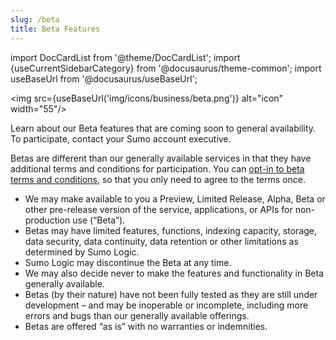 ```yaml
---
slug: /beta
title: Beta Features
---
```


import DocCardList from '@theme/DocCardList';
import {useCurrentSidebarCategory} from '@docusaurus/theme-common';
import useBaseUrl from '@docusaurus/useBaseUrl';

<img src={useBaseUrl('img/icons/business/beta.png')} alt="icon" width="55"/>

Learn about our Beta features that are coming soon to general availability. To participate, contact your Sumo account executive.

Betas are different than our generally available services in that they have additional terms and conditions for participation. You can [opt-in to beta terms and conditions](/docs/manage/manage-subscription/beta-opt-in), so that you only need to agree to the terms once.

* We may make available to you a Preview, Limited Release, Alpha, Beta or other pre-release version of the service, applications, or APIs for non-production use (“Beta”).
* Betas may have limited features, functions, indexing capacity, storage, data security, data continuity, data retention or other limitations as determined by Sumo Logic.
* Sumo Logic may discontinue the Beta at any time.
* We may also decide never to make the features and functionality in Beta generally available.
* Betas (by their nature) have not been fully tested as they are still under development – and may be inoperable or incomplete, including more errors and bugs than our generally available offerings.
* Betas are offered “as is” with no warranties or indemnities.


<DocCardList items={useCurrentSidebarCategory().items}/>
